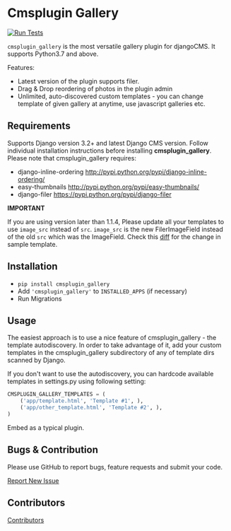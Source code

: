 # Cmsplugin Gallery

[![Run Tests](https://github.com/piotrkilczuk/cmsplugin_gallery/actions/workflows/test.yml/badge.svg)](https://github.com/piotrkilczuk/cmsplugin_gallery/actions/workflows/test.yml)

`cmsplugin_gallery` is the most versatile gallery plugin for djangoCMS. It supports
Python3.7 and above.

Features:

- Latest version of the plugin supports filer.
- Drag & Drop reordering of photos in the plugin admin
- Unlimited, auto-discovered custom templates - you can change template
  of given gallery at anytime, use javascript galleries etc.


## Requirements

Supports Django version 3.2+ and latest Django CMS version.
Follow individual installation instructions before installing **cmsplugin_gallery**.
Please note that cmsplugin_gallery requires:

- django-inline-ordering http://pypi.python.org/pypi/django-inline-ordering/
- easy-thumbnails http://pypi.python.org/pypi/easy-thumbnails/
- django-filer https://pypi.python.org/pypi/django-filer

**IMPORTANT**

If you are using version later than 1.1.4, Please update all your templates to use
`image_src` instead of `src`. `image_src` is the new FilerImageField instead of the old
`src` which was the ImageField. Check this [diff](https://github.com/centralniak/cmsplugin_gallery/commit/364378842885ba2e2e0f2730076658b3c039534c) for the change in sample template.

## Installation

- `pip install cmsplugin_gallery`
- Add `'cmsplugin_gallery'` to `INSTALLED_APPS` (if necessary)
- Run Migrations

## Usage

The easiest approach is to use a nice feature of cmsplugin_gallery -
the template autodiscovery. In order to take advantage of it, add your custom
templates in the cmsplugin_gallery subdirectory of any of template dirs scanned
by Django.

If you don't want to use the autodiscovery, you can hardcode available templates
in settings.py using following setting:

```python
CMSPLUGIN_GALLERY_TEMPLATES = (
    ('app/template.html', 'Template #1', ),
    ('app/other_template.html', 'Template #2', ),
)
```
Embed as a typical plugin.

## Bugs & Contribution

Please use GitHub to report bugs, feature requests and submit your code.

[Report New Issue](https://github.com/piotrkilczuk/cmsplugin_gallery/issues/new/choose)


## Contributors

[Contributors](https://github.com/piotrkilczuk/cmsplugin_gallery/graphs/contributors)
